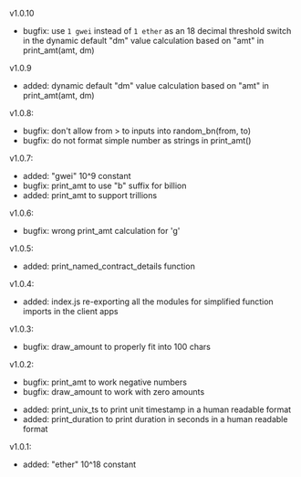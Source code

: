 v1.0.10
* bugfix: use `1 gwei` instead of `1 ether` as an 18 decimal threshold switch in the
  dynamic default "dm" value calculation based on "amt" in print_amt(amt, dm)

v1.0.9
* added: dynamic default "dm" value calculation based on "amt" in print_amt(amt, dm)

v1.0.8:
* bugfix: don't allow from > to inputs into random_bn(from, to)
* bugfix: do not format simple number as strings in print_amt()

v1.0.7:
* added: "gwei" 10^9 constant
* bugfix: print_amt to use "b" suffix for billion
* added: print_amt to support trillions

v1.0.6:
* bugfix: wrong print_amt calculation for 'g'

v1.0.5:
* added: print_named_contract_details function

v1.0.4:
* added: index.js re-exporting all the modules for simplified function imports in the client apps

v1.0.3:
* bugfix: draw_amount to properly fit into 100 chars

v1.0.2:
* bugfix: print_amt to work negative numbers
* bugfix: draw_amount to work with zero amounts
+ added: print_unix_ts to print unit timestamp in a human readable format
+ added: print_duration to print duration in seconds in a human readable format

v1.0.1:
+ added: "ether" 10^18 constant
